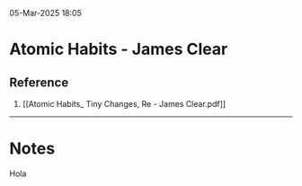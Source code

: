05-Mar-2025 18:05
# Atomic Habits - James Clear

## Reference

1. [[Atomic Habits_ Tiny Changes, Re - James Clear.pdf]]
---
# Notes
Hola
